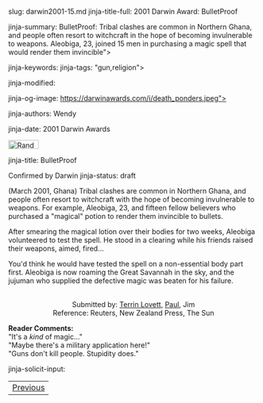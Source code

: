 slug: darwin2001-15.md
jinja-title-full: 2001 Darwin Award: BulletProof

jinja-summary: BulletProof: Tribal clashes are common in Northern Ghana, and people often resort to witchcraft in the hope of becoming invulnerable to weapons. Aleobiga, 23, joined 15 men in purchasing a magic spell that would render them invincible">

jinja-keywords:
jinja-tags: "gun,religion">

jinja-modified:

jinja-og-image: https://darwinawards.com/i/death_ponders.jpeg">

jinja-authors: Wendy

jinja-date: 2001 Darwin Awards

<IMG src="/i/random.jpg" width="61" height="18" border="0" alt="Random"></A>


jinja-title: BulletProof

Confirmed by Darwin
jinja-status: draft
		<P>(March 2001, Ghana) Tribal clashes are common in Northern Ghana, and people often resort to witchcraft with the hope of becoming invulnerable to weapons. For example, Aleobiga, 23, and fifteen fellow believers who purchased a &quot;magical&quot; potion to render them invincible to bullets. </P>
		<P>After smearing the magical lotion over their bodies for two weeks, Aleobiga volunteered to test the spell. He stood in a clearing while his friends raised their weapons, aimed, fired...</P>
		<P>You'd think he would have tested the spell on a non-essential body part first. Aleobiga is now roaming the Great Savannah in the sky, and the jujuman who supplied the defective magic was beaten for his failure.		 </P>
		
<P align=center>
<!--#include virtual="/inc/votebar_viewvoteonly" -->

<BR>
		 Submitted by: <A href="mailto:REMOVE-tlovett@ligand.com">Terrin Lovett</A>, <A href="mailto:REMOVE-marketing@hera.org.nz">Paul</A>, Jim<BR>
		 Reference: Reuters, New Zealand Press, The Sun
</FONT></P>
		<P align="left"><B>Reader Comments:<BR>
		 </B>&quot;It's a <I>kind </I>of magic...&quot;<BR>
		 &quot;Maybe there's a military application here!&quot;<BR>
		 &quot;Guns don't kill people.	 Stupidity does.&quot;</P>
		
jinja-solicit-input:
<TABLE width=100% border=0 background="/i/bgmain.jpg" cellspacing=5 cellpadding=10>
<TR>
	<TD align=center>
<A href="darwin2001-14.html">Previous</A>


<!--#include file=nav_2001.html -->



